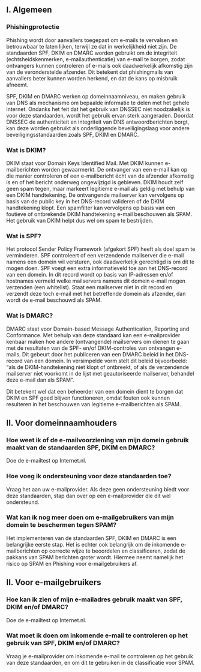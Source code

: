 ## I. Algemeen

### Phishingprotectie
Phishing wordt door aanvallers toegepast om e-mails te vervalsen en betrouwbaar te laten lijken, terwijl ze dat in werkelijkheid niet zijn. De standaarden SPF, DKIM en DMARC worden gebruikt om de integriteit (echtsheidskenmerken, e-mailauthenticatie) van e-mail te borgen, zodat ontvangers kunnen controleren of e-mails ook daadwerkelijk afkomstig zijn van de veronderstelde afzender. Dit betekent dat phishingmails van aanvallers beter kunnen worden herkend, en dat de kans op misbruik afneemt.

SPF, DKIM en DMARC werken op domeinnaamniveau, en maken gebruik van DNS als mechanisme om bepaalde informatie te delen met het gehele internet. Ondanks het feit dat het gebruik van DNSSEC niet noodzakelijk is voor deze standaarden, wordt het gebruik ervan sterk aangeraden. Doordat DNSSEC de authenticiteit en integriteit van DNS antwoordberichten borgt, kan deze worden gebruikt als onderliggende beveiligingslaag voor andere beveiligingsstandaarden zoals SPF, DKIM en DMARC.

### Wat is DKIM?
DKIM staat voor Domain Keys Identified Mail. Met DKIM kunnen e-mailberichten worden gewaarmerkt. De ontvanger van een e-mail kan op die manier controleren of een e-mailbericht écht van de afzender afkomstig is en of het bericht onderweg ongewijzigd is gebleven. DKIM houdt zelf geen spam tegen, maar markeert legitieme e-mail als geldig met behulp van een DKIM handtekening. De ontvangende mailserver kan vervolgens op basis van de public key in het DNS-record valideren of de DKIM handtekening klopt. Een spamfilter kan vervolgens op basis van een foutieve of ontbrekende DKIM handtekening e-mail beschouwen als SPAM. Het gebruik van DKIM helpt dus wel om spam te bestrijden.

### Wat is SPF?
Het protocol Sender Policy Framework (afgekort SPF) heeft als doel spam te verminderen. SPF controleert of een verzendende mailserver die e-mail namens een domein wil versturen, ook daadwerkelijk gerechtigd is om dit te mogen doen. SPF voegt een extra informatieveld toe aan het DNS-record van een domein. In dit record wordt op basis van IP-adressen en/of hostnames vermeld welke mailservers namens dit domein e-mail mogen verzenden (een whitelist). Staat een mailserver niet in dit record en verzendt deze toch e-mail met het betreffende domein als afzender, dan wordt de e-mail beschouwd als SPAM.

### Wat is DMARC?
DMARC staat voor Domain-based Message Authentication, Reporting and Conformance. Met behulp van deze standaard kan een e-mailprovider kenbaar maken hoe andere (ontvangende) mailservers om dienen te gaan met de resultaten van de SPF- en/of DKIM-controles van ontvangen e-mails. Dit gebeurt door het publiceren van een DMARC beleid in het DNS-record van een domein. In versimpelde vorm stelt dit beleid bijvoorbeeld: “als de DKIM-handtekening niet klopt of ontbreekt, of als de verzendende mailserver niet voorkomt in de lijst met geautoriseerde mailserver, behandel deze e-mail dan als SPAM”.

Dit betekent wel dat een beheerder van een domein dient te borgen dat DKIM en SPF goed blijven functioneren, omdat fouten ook kunnen resulteren in het beschouwen van legitieme e-mailberichten als SPAM.

## II. Voor domeinnaamhouders
### Hoe weet ik of de e-mailvoorziening van mijn domein gebruik maakt van de standaarden SPF, DKIM en DMARC?
Doe de e-mailtest op Internet.nl.

### Hoe voeg ik ondersteuning voor deze standaarden toe?
Vraag het aan uw e-mailprovider. Als deze geen ondersteuning biedt voor deze standaarden, stap dan over op een e-mailprovider die dit wel ondersteund.

### Wat kan ik nog meer doen om e-mailgebruikers van mijn domein te beschermen tegen SPAM?
Het implementeren van de standaarden SPF, DKIM en DMARC is een belangrijke eerste stap. Het is echter ook belangrijk om de inkomende e-mailberichten op correcte wijze te beoordelen en classificeren, zodat de pakkans van SPAM berichten groter wordt. Hiermee neemt namelijk het risico op SPAM en Phishing voor e-mailgebruikers af.


## II. Voor e-mailgebruikers

### Hoe kan ik zien of mijn e-mailadres gebruik maakt van SPF, DKIM en/of DMARC?
Doe de e-mailtest op Internet.nl.

### Wat moet ik doen om inkomende e-mail te controleren op het gebruik van SPF, DKIM en/of DMARC?
Vraag je e-mailprovider om inkomende e-mail te controleren op het gebruik van deze standaarden, en om dit te gebruiken in de classificatie voor SPAM.

###
